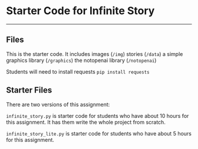 # Starter Code for Infinite Story

----

## Files

This is the starter code. It includes 
images (`/img`)
stories (`/data`)
a simple graphics library (`/graphics`)
the notopenai library (`/notopenai`)

Students will need to install requests
`pip install requests`

## Starter Files

There are two versions of this assignment:

`infinite_story.py` is starter code for students who have about 10 hours for this assignment. It has them write the whole project from scratch.

`infinite_story_lite.py` is starter code for students who have about 5 hours for this assignment. 

